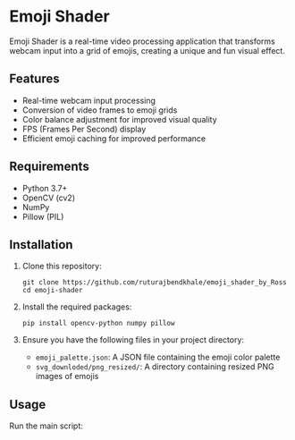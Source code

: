 # Emoji Shader

Emoji Shader is a real-time video processing application that transforms webcam input into a grid of emojis, creating a unique and fun visual effect.

## Features

- Real-time webcam input processing
- Conversion of video frames to emoji grids
- Color balance adjustment for improved visual quality
- FPS (Frames Per Second) display
- Efficient emoji caching for improved performance

## Requirements

- Python 3.7+
- OpenCV (cv2)
- NumPy
- Pillow (PIL)

## Installation

1. Clone this repository:
   ```
   git clone https://github.com/ruturajbendkhale/emoji_shader_by_Ross
   cd emoji-shader
   ```

2. Install the required packages:
   ```
   pip install opencv-python numpy pillow
   ```

3. Ensure you have the following files in your project directory:
   - `emoji_palette.json`: A JSON file containing the emoji color palette
   - `svg_downloded/png_resized/`: A directory containing resized PNG images of emojis

## Usage

Run the main script:
